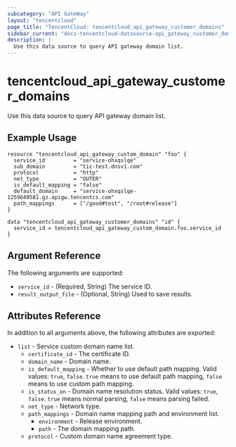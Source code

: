 ```yaml
---
subcategory: "API GateWay"
layout: "tencentcloud"
page_title: "TencentCloud: tencentcloud_api_gateway_customer_domains"
sidebar_current: "docs-tencentcloud-datasource-api_gateway_customer_domains"
description: |-
  Use this data source to query API gateway domain list.
---
```


# tencentcloud_api_gateway_customer_domains

Use this data source to query API gateway domain list.

## Example Usage

```hcl
resource "tencentcloud_api_gateway_custom_domain" "foo" {
  service_id         = "service-ohxqslqe"
  sub_domain         = "tic-test.dnsv1.com"
  protocol           = "http"
  net_type           = "OUTER"
  is_default_mapping = "false"
  default_domain     = "service-ohxqslqe-1259649581.gz.apigw.tencentcs.com"
  path_mappings      = ["/good#test", "/root#release"]
}

data "tencentcloud_api_gateway_customer_domains" "id" {
  service_id = tencentcloud_api_gateway_custom_domain.foo.service_id
}
```

## Argument Reference

The following arguments are supported:

* `service_id` - (Required, String) The service ID.
* `result_output_file` - (Optional, String) Used to save results.

## Attributes Reference

In addition to all arguments above, the following attributes are exported:

* `list` - Service custom domain name list.
  * `certificate_id` - The certificate ID.
  * `domain_name` - Domain name.
  * `is_default_mapping` - Whether to use default path mapping. Valid values: `true`, `false`. `true` means to use default path mapping, `false` means to use custom path mapping.
  * `is_status_on` - Domain name resolution status. Valid values: `true`, `false`. `true` means normal parsing, `false` means parsing failed.
  * `net_type` - Network type.
  * `path_mappings` - Domain name mapping path and environment list.
    * `environment` - Release environment.
    * `path` - The domain mapping path.
  * `protocol` - Custom domain name agreement type.


